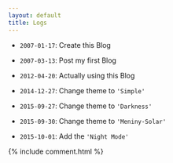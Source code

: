 ```yaml
---
layout: default
title: Logs
---
```


* `2007-01-17`: Create this Blog

* `2007-03-13`: Post my first Blog

* `2012-04-20`: Actually using this Blog

* `2014-12-27`: Change theme to `'Simple'`

* `2015-09-27`: Change theme to `'Darkness'`

* `2015-09-30`: Change theme to `'Meniny-Solar'`

* `2015-10-01`: Add the `'Night Mode'`


{% include comment.html %} 



